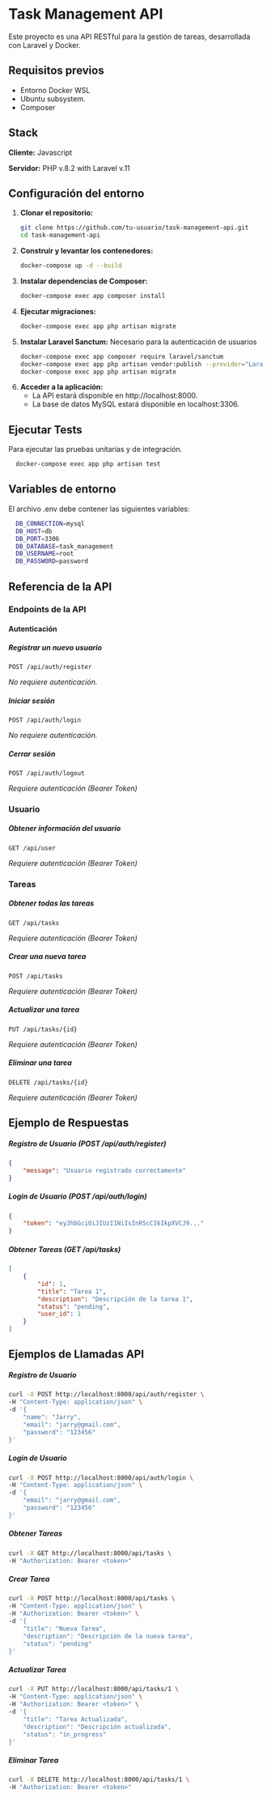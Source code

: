# Task Management API

Este proyecto es una API RESTful para la gestión de tareas, desarrollada con Laravel y Docker.

## Requisitos previos

- Entorno Docker WSL
- Ubuntu subsystem.
- Composer

## Stack

**Cliente:** Javascript

**Servidor:** PHP v.8.2 with Laravel v.11

## Configuración del entorno

1. **Clonar el repositorio:**
   ```bash
   git clone https://github.com/tu-usuario/task-management-api.git
   cd task-management-api
2. **Construir y levantar los contenedores:**
   ```bash
   docker-compose up -d --build
3. **Instalar dependencias de Composer:**
   ```bash
   docker-compose exec app composer install
4. **Ejecutar migraciones:**
   ```bash
   docker-compose exec app php artisan migrate
5. **Instalar Laravel Sanctum:** Necesario para la autenticación de usuarios
   ```bash
   docker-compose exec app composer require laravel/sanctum
   docker-compose exec app php artisan vendor:publish --provider="Laravel\Sanctum\SanctumServiceProvider"
   docker-compose exec app php artisan migrate
6. **Acceder a la aplicación:**
   - La API estará disponible en http://localhost:8000.
   - La base de datos MySQL estará disponible en localhost:3306.

## Ejecutar Tests

Para ejecutar las pruebas unitarias y de integración.

```bash
  docker-compose exec app php artisan test
```

## Variables de entorno

El archivo .env debe contener las siguientes variables:

```bash
  DB_CONNECTION=mysql
  DB_HOST=db
  DB_PORT=3306
  DB_DATABASE=task_management
  DB_USERNAME=root
  DB_PASSWORD=password
```

## Referencia de la API

### Endpoints de la API

#### Autenticación

##### Registrar un nuevo usuario
```http
POST /api/auth/register
```
_No requiere autenticación._

##### Iniciar sesión
```http
POST /api/auth/login
```
_No requiere autenticación._

##### Cerrar sesión
```http
POST /api/auth/logout
```
_Requiere autenticación (Bearer Token)_

### Usuario

##### Obtener información del usuario
```http
GET /api/user
```
_Requiere autenticación (Bearer Token)_

### Tareas

##### Obtener todas las tareas
```http
GET /api/tasks
```
_Requiere autenticación (Bearer Token)_

##### Crear una nueva tarea
```http
POST /api/tasks
```
_Requiere autenticación (Bearer Token)_

##### Actualizar una tarea
```http
PUT /api/tasks/{id}
```
_Requiere autenticación (Bearer Token)_

##### Eliminar una tarea
```http
DELETE /api/tasks/{id}
```
_Requiere autenticación (Bearer Token)_

## Ejemplo de Respuestas

##### Registro de Usuario (POST /api/auth/register)
```json
{
    "message": "Usuario registrado correctamente"
}
```

##### Login de Usuario (POST /api/auth/login)
```json
{
    "token": "eyJhbGciOiJIUzI1NiIsInR5cCI6IkpXVCJ9..."
}
```

##### Obtener Tareas (GET /api/tasks)
```json
[
    {
        "id": 1,
        "title": "Tarea 1",
        "description": "Descripción de la tarea 1",
        "status": "pending",
        "user_id": 1
    }
]
```

## Ejemplos de Llamadas API

##### Registro de Usuario
```bash
curl -X POST http://localhost:8000/api/auth/register \
-H "Content-Type: application/json" \
-d '{
    "name": "Jarry",
    "email": "jarry@gmail.com",
    "password": "123456"
}'
```

##### Login de Usuario
```bash
curl -X POST http://localhost:8000/api/auth/login \
-H "Content-Type: application/json" \
-d '{
    "email": "jarry@gmail.com",
    "password": "123456"
}'
```

##### Obtener Tareas
```bash
curl -X GET http://localhost:8000/api/tasks \
-H "Authorization: Bearer <token>"
```

##### Crear Tarea
```bash
curl -X POST http://localhost:8000/api/tasks \
-H "Content-Type: application/json" \
-H "Authorization: Bearer <token>" \
-d '{
    "title": "Nueva Tarea",
    "description": "Descripción de la nueva tarea",
    "status": "pending"
}'
```

##### Actualizar Tarea
```bash
curl -X PUT http://localhost:8000/api/tasks/1 \
-H "Content-Type: application/json" \
-H "Authorization: Bearer <token>" \
-d '{
    "title": "Tarea Actualizada",
    "description": "Descripción actualizada",
    "status": "in_progress"
}'
```

##### Eliminar Tarea
```bash
curl -X DELETE http://localhost:8000/api/tasks/1 \
-H "Authorization: Bearer <token>"
```

